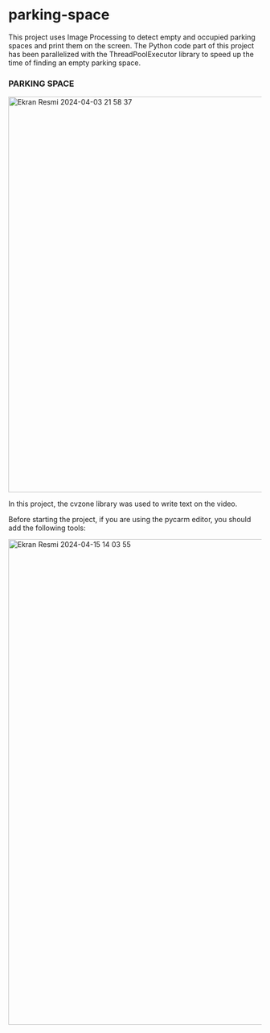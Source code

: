 # parking-space
This project uses Image Processing to detect empty and occupied parking spaces and print them on the screen. The Python code part of this project has been parallelized with the ThreadPoolExecutor library to speed up the time of finding an empty parking space.

<h3> PARKING SPACE </h3>      

<img width="787" alt="Ekran Resmi 2024-04-03 21 58 37" src="https://github.com/hilalguzel/parking-space/assets/101393646/c5b0aa01-506a-45a7-99d0-6e270d75f7de">

<p></p>

<p>In this project, the cvzone library was used to write text on the video.</p>

<p>Before starting the project, if you are using the pycarm editor, you should add the following tools: </p>

<p></p>

<img width="966" alt="Ekran Resmi 2024-04-15 14 03 55" src="https://github.com/hilalguzel/parking-space/assets/101393646/f0a2a0a5-08a1-4581-b00a-af1b8b40b7f9">



